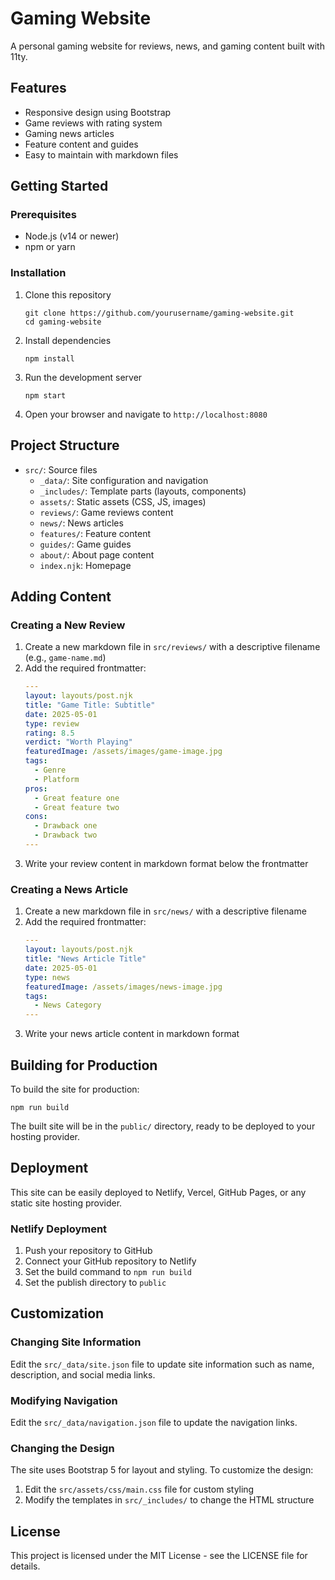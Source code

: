 # Gaming Website

A personal gaming website for reviews, news, and gaming content built with 11ty.

## Features

- Responsive design using Bootstrap
- Game reviews with rating system
- Gaming news articles
- Feature content and guides
- Easy to maintain with markdown files

## Getting Started

### Prerequisites

- Node.js (v14 or newer)
- npm or yarn

### Installation

1. Clone this repository
   ```
   git clone https://github.com/yourusername/gaming-website.git
   cd gaming-website
   ```

2. Install dependencies
   ```
   npm install
   ```

3. Run the development server
   ```
   npm start
   ```

4. Open your browser and navigate to `http://localhost:8080`

## Project Structure

- `src/`: Source files
  - `_data/`: Site configuration and navigation
  - `_includes/`: Template parts (layouts, components)
  - `assets/`: Static assets (CSS, JS, images)
  - `reviews/`: Game reviews content
  - `news/`: News articles
  - `features/`: Feature content
  - `guides/`: Game guides
  - `about/`: About page content
  - `index.njk`: Homepage

## Adding Content

### Creating a New Review

1. Create a new markdown file in `src/reviews/` with a descriptive filename (e.g., `game-name.md`)
2. Add the required frontmatter:
   ```yaml
   ---
   layout: layouts/post.njk
   title: "Game Title: Subtitle"
   date: 2025-05-01
   type: review
   rating: 8.5
   verdict: "Worth Playing"
   featuredImage: /assets/images/game-image.jpg
   tags:
     - Genre
     - Platform
   pros:
     - Great feature one
     - Great feature two
   cons:
     - Drawback one
     - Drawback two
   ---
   ```
3. Write your review content in markdown format below the frontmatter

### Creating a News Article

1. Create a new markdown file in `src/news/` with a descriptive filename
2. Add the required frontmatter:
   ```yaml
   ---
   layout: layouts/post.njk
   title: "News Article Title"
   date: 2025-05-01
   type: news
   featuredImage: /assets/images/news-image.jpg
   tags:
     - News Category
   ---
   ```
3. Write your news article content in markdown format

## Building for Production

To build the site for production:

```
npm run build
```

The built site will be in the `public/` directory, ready to be deployed to your hosting provider.

## Deployment

This site can be easily deployed to Netlify, Vercel, GitHub Pages, or any static site hosting provider.

### Netlify Deployment

1. Push your repository to GitHub
2. Connect your GitHub repository to Netlify
3. Set the build command to `npm run build`
4. Set the publish directory to `public`

## Customization

### Changing Site Information

Edit the `src/_data/site.json` file to update site information such as name, description, and social media links.

### Modifying Navigation

Edit the `src/_data/navigation.json` file to update the navigation links.

### Changing the Design

The site uses Bootstrap 5 for layout and styling. To customize the design:

1. Edit the `src/assets/css/main.css` file for custom styling
2. Modify the templates in `src/_includes/` to change the HTML structure

## License

This project is licensed under the MIT License - see the LICENSE file for details.
